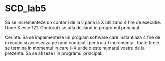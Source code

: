 # SCD_lab5

Sa se incrementeze un contor i de la 0 pana la X utilizand 4 fire de executie. Unde X este 121. Contorul i se afla declarat in programul principal.

Cerinte:
Sa se implementeze un program software care instantiaza 4 fire de executie si acceseaza pe rand contorul i pentru a-l incrementa. Toate firele se termina in momentul in care i=X unde x este numarul vostru de la prezenta.
Sa se afiseze i in programul principal.
